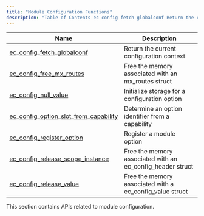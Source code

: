 ```yaml
---
title: "Module Configuration Functions"
description: "Table of Contents ec config fetch globalconf Return the current configuration context ec config free mx routes Free the memory associated with an mx routes struct ec config null value Initialize storage for a configuration option ec config option slot from capability Determine an option identifier from a capability ec..."
---
```



| Name                                                                                                                                     | Description                                                |
|------------------------------------------------------------------------------------------------------------------------------------------|------------------------------------------------------------|
| [ec_config_fetch_globalconf](/momentum/3/3-api/apis-ec-config-fetch-globalconf)                      | Return the current configuration context                   |
| [ec_config_free_mx_routes](/momentum/3/3-api/apis-ec-config-free-mx-routes)                          | Free the memory associated with an mx_routes struct        |
| [ec_config_null_value](/momentum/3/3-api/apis-ec-config-null-value)                                  | Initialize storage for a configuration option              |
| [ec_config_option_slot_from_capability](/momentum/3/3-api/apis-ec-config-option-slot-from-capablity) | Determine an option identifier from a capability           |
| [ec_config_register_option](/momentum/3/3-api/apis-ec-config-register-option)                        | Register a module option                                   |
| [ec_config_release_scope_instance](/momentum/3/3-api/apis-ec-config-release-scope-instance)          | Free the memory associated with an ec_config_header struct |
| [ec_config_release_value](/momentum/3/3-api/apis-ec-config-release-value)                            | Free the memory associated with a ec_config_value struct   |

This section contains APIs related to module configuration.